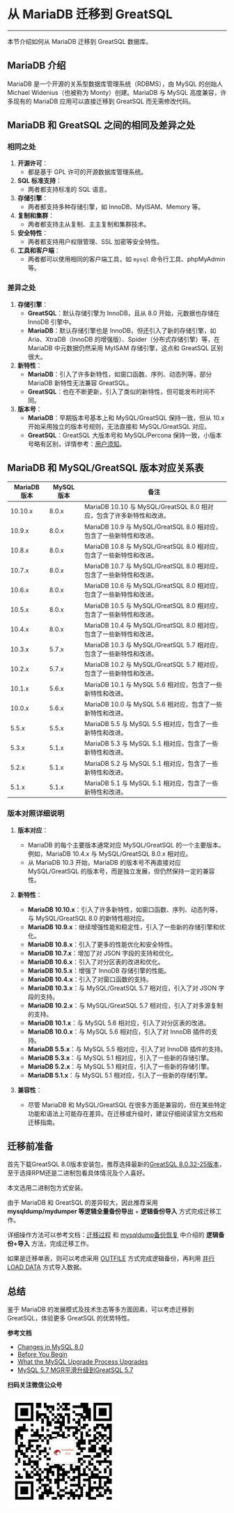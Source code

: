 # 从 MariaDB 迁移到 GreatSQL
---

本节介绍如何从 MariaDB 迁移到 GreatSQL 数据库。

## MariaDB 介绍

MariaDB 是一个开源的关系型数据库管理系统（RDBMS），由 MySQL 的创始人 Michael Widenius（也被称为 Monty）创建。MariaDB 与 MySQL 高度兼容，许多现有的 MariaDB 应用可以直接迁移到 GreatSQL 而无需修改代码。

## MariaDB 和 GreatSQL 之间的相同及差异之处

### 相同之处
1. **开源许可**：
   - 都是基于 GPL 许可的开源数据库管理系统。
2. **SQL 标准支持**：
   - 两者都支持标准的 SQL 语言。
3. **存储引擎**：
   - 两者都支持多种存储引擎，如 InnoDB、MyISAM、Memory 等。
4. **复制和集群**：
   - 两者都支持主从复制、主主复制和集群技术。
5. **安全特性**：
   - 两者都支持用户权限管理、SSL 加密等安全特性。
6. **工具和客户端**：
   - 两者都可以使用相同的客户端工具，如 `mysql` 命令行工具、phpMyAdmin 等。

### 差异之处
1. **存储引擎**：
   - **GreatSQL**：默认存储引擎为 InnoDB，且从 8.0 开始，元数据也存储在 InnoDB 引擎中。
   - **MariaDB**：默认存储引擎也是 InnoDB，但还引入了新的存储引擎，如 Aria、XtraDB（InnoDB 的增强版）、Spider（分布式存储引擎）等，在 MariaDB 中元数据仍然采用 MyISAM 存储引擎，这点和 GreatSQL 区别很大。
2. **新特性**：
   - **MariaDB**：引入了许多新特性，如窗口函数、序列、动态列等，部分 MariaDB 新特性无法兼容 GreatSQL。
   - **GreatSQL**：也在不断更新，引入了类似的新特性，但可能发布时间不同。
3. **版本号**：
   - **MariaDB**：早期版本号基本上和 MySQL/GreatSQL 保持一致，但从 10.x 开始采用独立的版本号规则，无法直接和 MySQL/GreatSQL 对应。
   - **GreatSQL**：GreatSQL 大版本号和 MySQL/Percona 保持一致，小版本号略有区别，详情参考：[用户须知](../1-docs-intro/1-1-notes-to-users.md)。

## MariaDB 和 MySQL/GreatSQL 版本对应关系表

| MariaDB 版本 | MySQL 版本   | 备注                                                         |
|--------------|--------------|--------------------------------------------------------------|
| 10.10.x      | 8.0.x        | MariaDB 10.10 与 MySQL/GreatSQL 8.0 相对应，包含了许多新特性和改进。   |
| 10.9.x       | 8.0.x        | MariaDB 10.9 与 MySQL/GreatSQL 8.0 相对应，包含了一些新特性和改进。   |
| 10.8.x       | 8.0.x        | MariaDB 10.8 与 MySQL/GreatSQL 8.0 相对应，包含了一些新特性和改进。   |
| 10.7.x       | 8.0.x        | MariaDB 10.7 与 MySQL/GreatSQL 8.0 相对应，包含了一些新特性和改进。   |
| 10.6.x       | 8.0.x        | MariaDB 10.6 与 MySQL/GreatSQL 8.0 相对应，包含了一些新特性和改进。   |
| 10.5.x       | 8.0.x        | MariaDB 10.5 与 MySQL/GreatSQL 8.0 相对应，包含了一些新特性和改进。   |
| 10.4.x       | 8.0.x        | MariaDB 10.4 与 MySQL/GreatSQL 8.0 相对应，包含了一些新特性和改进。   |
| 10.3.x       | 5.7.x        | MariaDB 10.3 与 MySQL/GreatSQL 5.7 相对应，包含了一些新特性和改进。   |
| 10.2.x       | 5.7.x        | MariaDB 10.2 与 MySQL/GreatSQL 5.7 相对应，包含了一些新特性和改进。   |
| 10.1.x       | 5.6.x        | MariaDB 10.1 与 MySQL 5.6 相对应，包含了一些新特性和改进。   |
| 10.0.x       | 5.6.x        | MariaDB 10.0 与 MySQL 5.6 相对应，包含了一些新特性和改进。   |
| 5.5.x        | 5.5.x        | MariaDB 5.5 与 MySQL 5.5 相对应，包含了一些新特性和改进。   |
| 5.3.x        | 5.1.x        | MariaDB 5.3 与 MySQL 5.1 相对应，包含了一些新特性和改进。   |
| 5.2.x        | 5.1.x        | MariaDB 5.2 与 MySQL 5.1 相对应，包含了一些新特性和改进。   |
| 5.1.x        | 5.1.x        | MariaDB 5.1 与 MySQL 5.1 相对应，包含了一些新特性和改进。   |

### 版本对照详细说明

1. **版本对应**：
   - MariaDB 的每个主要版本通常对应 MySQL/GreatSQL 的一个主要版本。例如，MariaDB 10.4.x 与 MySQL/GreatSQL 8.0.x 相对应。
   - 从 MariaDB 10.3 开始，MariaDB 的版本号不再直接对应 MySQL/GreatSQL 的版本号，而是独立发展，但仍然保持一定的兼容性。

2. **新特性**：
   - **MariaDB 10.10.x**：引入了许多新特性，如窗口函数、序列、动态列等，与 MySQL/GreatSQL 8.0 的新特性相对应。
   - **MariaDB 10.9.x**：继续增强性能和稳定性，引入了一些新的存储引擎和优化。
   - **MariaDB 10.8.x**：引入了更多的性能优化和安全特性。
   - **MariaDB 10.7.x**：增加了对 JSON 字段的支持和优化。
   - **MariaDB 10.6.x**：引入了对分区表的改进和优化。
   - **MariaDB 10.5.x**：增强了 InnoDB 存储引擎的性能。
   - **MariaDB 10.4.x**：引入了对窗口函数的支持。
   - **MariaDB 10.3.x**：与 MySQL/GreatSQL 5.7 相对应，引入了对 JSON 字段的支持。
   - **MariaDB 10.2.x**：与 MySQL/GreatSQL 5.7 相对应，引入了对多源复制的支持。
   - **MariaDB 10.1.x**：与 MySQL 5.6 相对应，引入了对分区表的改进。
   - **MariaDB 10.0.x**：与 MySQL 5.6 相对应，引入了对 InnoDB 插件的支持。
   - **MariaDB 5.5.x**：与 MySQL 5.5 相对应，引入了对 InnoDB 插件的支持。
   - **MariaDB 5.3.x**：与 MySQL 5.1 相对应，引入了一些新的存储引擎。
   - **MariaDB 5.2.x**：与 MySQL 5.1 相对应，引入了一些新的存储引擎。
   - **MariaDB 5.1.x**：与 MySQL 5.1 相对应，引入了一些新的存储引擎。

3. **兼容性**：
   - 尽管 MariaDB 和 MySQL/GreatSQL 在很多方面是兼容的，但在某些特定功能和语法上可能存在差异。在迁移或升级时，建议仔细阅读官方文档和迁移指南。

## 迁移前准备

首先下载GreatSQL 8.0版本安装包，推荐选择最新的[GreatSQL 8.0.32-25版本](https://gitee.com/GreatSQL/GreatSQL/releases/GreatSQL-8.0.32-25)，至于选择RPM还是二进制包看具体情况及个人喜好。

本文选用二进制包方式安装。

由于 MariaDB 和 GreatSQL 的差异较大，因此推荐采用 **mysqldump/mydumper 等逻辑全量备份导出** + **逻辑备份导入** 方式完成迁移工作。

详细操作方法可以参考文档：[迁移过程](./2-migrate-from-mysql-togreatsql.md#迁移过程) 和 [mysqldump备份恢复](../6-oper-guide/4-1-mysqldump.md) 中介绍的 **逻辑备份+导入** 方法，完成迁移工作。

如果是迁移单表，则可以考虑采用 [OUTFILE](../6-oper-guide/4-2-outfile.md) 方式完成逻辑备份，再利用 [并行 LOAD DATA](../5-enhance/5-1-highperf-parallel-load.md) 方式导入数据。

## 总结

鉴于 MariaDB 的发展模式及技术生态等多方面因素，可以考虑迁移到 GreatSQL，体验更多 GreatSQL 的优势特性。

**参考文档**

- [Changes in MySQL 8.0](https://dev.mysql.com/doc/refman/8.0/en/upgrading-from-previous-series.html)
- [Before You Begin](https://dev.mysql.com/doc/refman/8.0/en/upgrade-before-you-begin.html)
- [What the MySQL Upgrade Process Upgrades](https://dev.mysql.com/doc/refman/8.0/en/upgrading-what-is-upgraded.html)
- [MySQL 5.7 MGR平滑升级到GreatSQL 5.7](https://mp.weixin.qq.com/s/u0UAijfM8jHH948ml1PREg)


**扫码关注微信公众号**

![greatsql-wx](../greatsql-wx.jpg)
